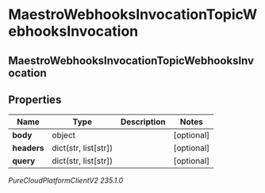 # MaestroWebhooksInvocationTopicWebhooksInvocation

## MaestroWebhooksInvocationTopicWebhooksInvocation

## Properties

|Name | Type | Description | Notes|
|------------ | ------------- | ------------- | -------------|
| **body** | object |  | [optional] |
| **headers** | dict(str, list[str]) |  | [optional] |
| **query** | dict(str, list[str]) |  | [optional] |



_PureCloudPlatformClientV2 235.1.0_
